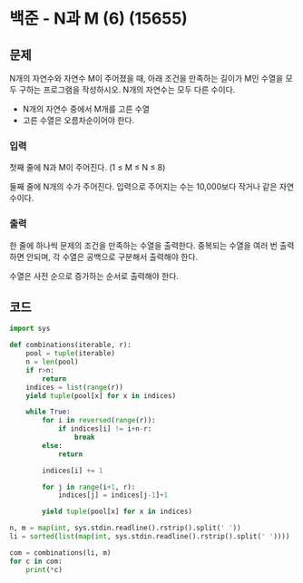 # 백준 - N과 M (6) (15655)
## 문제
N개의 자연수와 자연수 M이 주어졌을 때, 아래 조건을 만족하는 길이가 M인 수열을 모두 구하는 프로그램을 작성하시오. N개의 자연수는 모두 다른 수이다.

- N개의 자연수 중에서 M개를 고른 수열
- 고른 수열은 오름차순이어야 한다.
### 입력
첫째 줄에 N과 M이 주어진다. (1 ≤ M ≤ N ≤ 8)

둘째 줄에 N개의 수가 주어진다. 입력으로 주어지는 수는 10,000보다 작거나 같은 자연수이다.

### 출력
한 줄에 하나씩 문제의 조건을 만족하는 수열을 출력한다. 중복되는 수열을 여러 번 출력하면 안되며, 각 수열은 공백으로 구분해서 출력해야 한다.

수열은 사전 순으로 증가하는 순서로 출력해야 한다.

## 코드
```python
import sys

def combinations(iterable, r):
    pool = tuple(iterable)
    n = len(pool)
    if r>n:
        return
    indices = list(range(r))
    yield tuple(pool[x] for x in indices)

    while True:
        for i in reversed(range(r)):
            if indices[i] != i+n-r:
                break
        else:
            return

        indices[i] += 1

        for j in range(i+1, r):
            indices[j] = indices[j-1]+1

        yield tuple(pool[x] for x in indices)

n, m = map(int, sys.stdin.readline().rstrip().split(' '))
li = sorted(list(map(int, sys.stdin.readline().rstrip().split(' '))))

com = combinations(li, m)
for c in com:
    print(*c)
```
